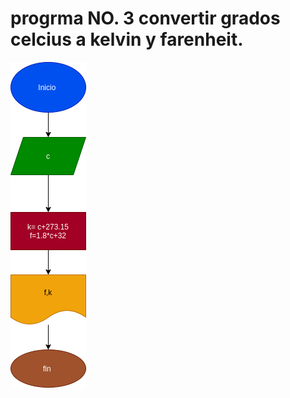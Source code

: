 # progrma NO. 3 convertir grados celcius a kelvin y farenheit.

![Diagrama de flujo](diagrama.png "diagrama de flujo")           